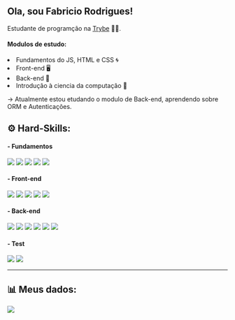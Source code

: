 <h2> Ola, sou Fabricio Rodrigues! </h2>

<p>
  Estudante de programção na 
  <a href="https://www.betrybe.com/"  target="_blank">Trybe</a> 👨‍💻.
</p>

<h4>Modulos de estudo:</h4>
  <li>Fundamentos do JS, HTML e CSS  🌀</li>
  <li>Front-end  🖥️</li>
  <li>Back-end  🎲</li>
  <li>Introdução à ciencia da computação  🤖</li>
<p>
  
  -> Atualmente estou etudando o modulo de Back-end, aprendendo sobre ORM e Autenticações.
</p>
<h2>⚙️  Hard-Skills: </h2>
<h4>- Fundamentos</h4>
<div>
  <img src="https://img.shields.io/badge/npm-CB3837?style=for-the-badge&logo=npm&logoColor=white"/>
  <img src="https://img.shields.io/badge/Linux-FCC624?style=for-the-badge&logo=linux&logoColor=black"/>
  <img src="https://img.shields.io/badge/JavaScript-323330?style=for-the-badge&logo=javascript&logoColor=F7DF1E"/>
  <img src="https://img.shields.io/badge/CSS3-1572B6?style=for-the-badge&logo=css3&logoColor=white"/>
  <img src="https://img.shields.io/badge/HTML5-E34F26?style=for-the-badge&logo=html5&logoColor=white"/>
</div>

<h4>- Front-end</h4>
<div style={ display="inline-block" }>
  <img src="https://img.shields.io/badge/React-20232A?style=for-the-badge&logo=react&logoColor=61DAFB"/>
  <img src="https://img.shields.io/badge/React_Native-20232A?style=for-the-badge&logo=react&logoColor=61DAFB"/>
  <img src="https://img.shields.io/badge/eslint-3A33D1?style=for-the-badge&logo=eslint&logoColor=white"/>
  <img src="https://img.shields.io/badge/React_Router-CA4245?style=for-the-badge&logo=react-router&logoColor=white"/>
  <img src="https://img.shields.io/badge/Redux-593D88?style=for-the-badge&logo=redux&logoColor=white"/>
</div>

<h4>- Back-end</h4>
<div style={ display="inline-block" }>
  <img src="https://img.shields.io/badge/Node%20js-339933?style=for-the-badge&logo=nodedotjs&logoColor=white"/>
  <img src="https://img.shields.io/badge/Docker-2CA5E0?style=for-the-badge&logo=docker&logoColor=white"/>
  <img src="https://img.shields.io/badge/MySQL-005C84?style=for-the-badge&logo=mysql&logoColor=white"/>
  <img src="https://img.shields.io/badge/Express%20js-000000?style=for-the-badge&logo=express&logoColor=white"/>
  <img src="https://img.shields.io/badge/Sequelize-52B0E7?style=for-the-badge&logo=Sequelize&logoColor=white"/>
  <img src="https://img.shields.io/badge/JWT-000000?style=for-the-badge&logo=JSON%20web%20tokens&logoColor=white"/>
</div>

<h4>- Test</h4>
<div style={ display="inline-block" }>
  <img src="https://img.shields.io/badge/Jest-C21325?style=for-the-badge&logo=jest&logoColor=white"/>
  <img   src="https://camo.githubusercontent.com/75aae47c314f4e0e3c2729c983bbc8bd0f3e6e2728d71936ab1aa3c0251929bc/68747470733a2f2f696d672e736869656c64732e696f2f62616467652f2d54657374696e674c6962726172792d2532334533333333323f7374796c653d666f722d7468652d6261646765266c6f676f3d74657374696e672d6c696272617279266c6f676f436f6c6f723d7768697465"
  />
</div>
<hr>
<h2>📊 Meus dados:</h2>
<div style="display: flex">
  <a href="https://github.com/FabricioAnastacio">
    <img align="center" src="https://github-readme-stats.vercel.app/api/top-langs/?username=FabricioAnastacio&layout=compact&theme=radical" />
  </a>
</div>
<!--
**FabricioAnastacio/FabricioAnastacio** is a ✨ _special_ ✨ repository because its `README.md` (this file) appears on your GitHub profile.

Here are some ideas to get you started:

- 🔭 I’m currently working on ...
- 🌱 I’m currently learning ...
- 👯 I’m looking to collaborate on ...
- 🤔 I’m looking for help with ...
- 💬 Ask me about ...
- 📫 How to reach me: ...
- 😄 Pronouns: ...
- ⚡ Fun fact: ...
-->
